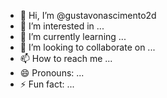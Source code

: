 - 👋 Hi, I’m @gustavonascimento2d
- 👀 I’m interested in ...
- 🌱 I’m currently learning ...
- 💞️ I’m looking to collaborate on ...
- 📫 How to reach me ...
- 😄 Pronouns: ...
- ⚡ Fun fact: ...

<!---
gustavonascimento2d/gustavonascimento2d is a ✨ special ✨ repository because its `README.md` (this file) appears on your GitHub profile.
You can click the Preview link to take a look at your changes.
--->

